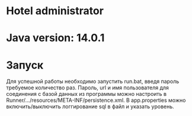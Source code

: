 # Hotel administrator

# Java version: 14.0.1

# Запуск

Для успешной работы необходимо запустить run.bat, введя пароль требуемое количество раз.
Пароль, url и имя пользователя для соединения с базой данных из программы можно настроить в Runner/.../resources/META-INF/persistence.xml. В app.properties можно включить/выключить логгирование sql в файл и указать
уровень.
